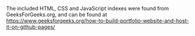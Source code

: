 The included HTML, CSS and JavaScript indexes were found from GeeksForGeeks.org, and can be found at
https://www.geeksforgeeks.org/how-to-build-portfolio-website-and-host-it-on-github-pages/